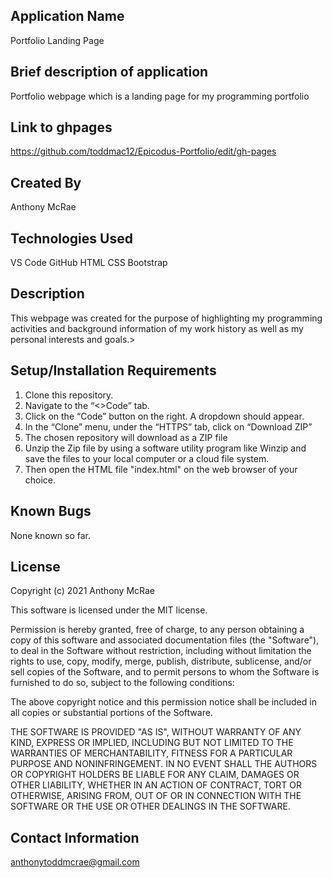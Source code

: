 ## Application Name
Portfolio Landing Page

## Brief description of application
Portfolio webpage which is a landing page for my programming portfolio

## Link to ghpages
https://github.com/toddmac12/Epicodus-Portfolio/edit/gh-pages

## Created By
Anthony McRae

## Technologies Used
VS Code
GitHub 
HTML
CSS 
Bootstrap


## Description

This webpage was created for the purpose of highlighting my programming activities and background information of my work history as well as my personal interests and goals.>

## Setup/Installation Requirements

1. Clone this repository.
2. Navigate to the “<>Code” tab.
3. Click on the “Code” button on the right. A dropdown should appear.
4. In the “Clone” menu, under the “HTTPS” tab, click on “Download ZIP”
5. The chosen repository will download as a ZIP file
6. Unzip the Zip file by using a software utility program like Winzip and save the files to your local   computer or a cloud file system.
7. Then open the HTML file "index.html" on the web browser of your choice.

## Known Bugs

None known so far.

## License

Copyright (c) 2021 Anthony McRae

This software is licensed under the MIT license.

Permission is hereby granted, free of charge, to any person obtaining a copy of this software and associated documentation files (the "Software"), to deal in the Software without restriction, including without limitation the rights to use, copy, modify, merge, publish, distribute, sublicense, and/or sell copies of the Software, and to permit persons to whom the Software is furnished to do so, subject to the following conditions:

The above copyright notice and this permission notice shall be included in all copies or substantial portions of the Software.

THE SOFTWARE IS PROVIDED "AS IS", WITHOUT WARRANTY OF ANY KIND, EXPRESS OR IMPLIED, INCLUDING BUT NOT LIMITED TO THE WARRANTIES OF MERCHANTABILITY, FITNESS FOR A PARTICULAR PURPOSE AND NONINFRINGEMENT. IN NO EVENT SHALL THE AUTHORS OR COPYRIGHT HOLDERS BE LIABLE FOR ANY CLAIM, DAMAGES OR OTHER LIABILITY, WHETHER IN AN ACTION OF CONTRACT, TORT OR OTHERWISE, ARISING FROM, OUT OF OR IN CONNECTION WITH THE SOFTWARE OR THE USE OR OTHER DEALINGS IN THE SOFTWARE.

## Contact Information

anthonytoddmcrae@gmail.com
